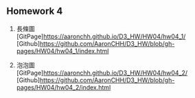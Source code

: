## Homework 4

1. 長條圖  
  [GitPage]https://aaronchh.github.io/D3_HW/HW04/hw04_1/  
  [Github]https://github.com/AaronCHH/D3_HW/blob/gh-pages/HW04/hw04_1/index.html

2. 泡泡圖  
  [GitPage]https://aaronchh.github.io/D3_HW/HW04/hw04_2/  
  [Github]https://github.com/AaronCHH/D3_HW/blob/gh-pages/HW04/hw04_2/index.html  
